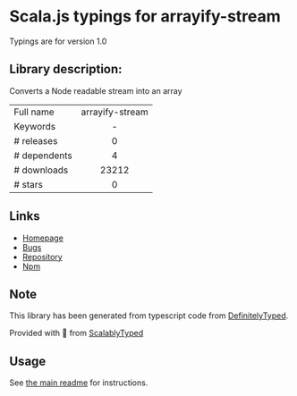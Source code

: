 
# Scala.js typings for arrayify-stream

Typings are for version 1.0

## Library description:
Converts a Node readable stream into an array

|                    |                 |
| ------------------ | :-------------: |
| Full name          | arrayify-stream |
| Keywords           | - |
| # releases         | 0 |
| # dependents       | 4 |
| # downloads        | 23212 |
| # stars            | 0 |

## Links
- [Homepage](https://github.com/rubensworks/arrayify-stream.js#readme)
- [Bugs](https://github.com/rubensworks/arrayify-stream.js/issues)
- [Repository](https://github.com/rubensworks/arrayify-stream.js)
- [Npm](https://www.npmjs.com/package/arrayify-stream)
    


## Note
This library has been generated from typescript code from [DefinitelyTyped](https://definitelytyped.org).

Provided with :purple_heart: from [ScalablyTyped](https://github.com/oyvindberg/ScalablyTyped)

## Usage
See [the main readme](../../readme.md) for instructions.


